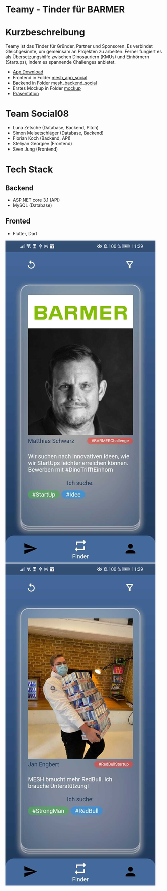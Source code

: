 # Teamy - Tinder für BARMER

# Kurzbeschreibung
Teamy ist das Tinder für Gründer, Partner und Sponsoren. Es verbindet Gleichgesinnte, um gemeinsam an Projekten zu arbeiten. Ferner fungiert es als Übersetzungshilfe zwischen Dinosauriern (KMUs) und Einhörnern (Startups), indem es spannende Challenges anbietet.

- [App Download](https://github.com/sven-jung/mesh-hackathon-s08/tree/main/mesh_app_social/apk)
- Frontend in Folder [mesh_app_social](https://github.com/sven-jung/mesh-hackathon-s08/tree/main/mesh_app_social)
- Backend in Folder [mesh_backend_social](https://github.com/sven-jung/mesh-hackathon-s08/tree/main/mesh_backend_social)
- Erstes Mockup in Folder [mockup](https://github.com/sven-jung/mesh-hackathon-s08/tree/main/mockup) 
- [Präsentation](https://www.canva.com/design/DAEXaZg0OeA/_CcWAGwUV86AIjCnGn9AWQ/view?utm_content=DAEXaZg0OeA&utm_campaign=designshare&utm_medium=link&utm_source=sharebutton)

# Team Social08
- Luna Zetsche (Database, Backend, Pitch)
- Simon Meisetschläger (Database, Backend)
- Florian Koch (Backend, API)
- Steliyan Georgiev (Frontend)
- Sven Jung (Frontend)

# Tech Stack
## Backend
- ASP.NET core 3.1 (API)
- MySQL (Database)

## Fronted
- Flutter, Dart

![Screenshot 1](https://github.com/sven-jung/mesh-hackathon-s08/blob/main/mesh_app_social/pic1.jpeg)
![Screenshot 2](https://github.com/sven-jung/mesh-hackathon-s08/blob/main/mesh_app_social/pic2.jpeg)
